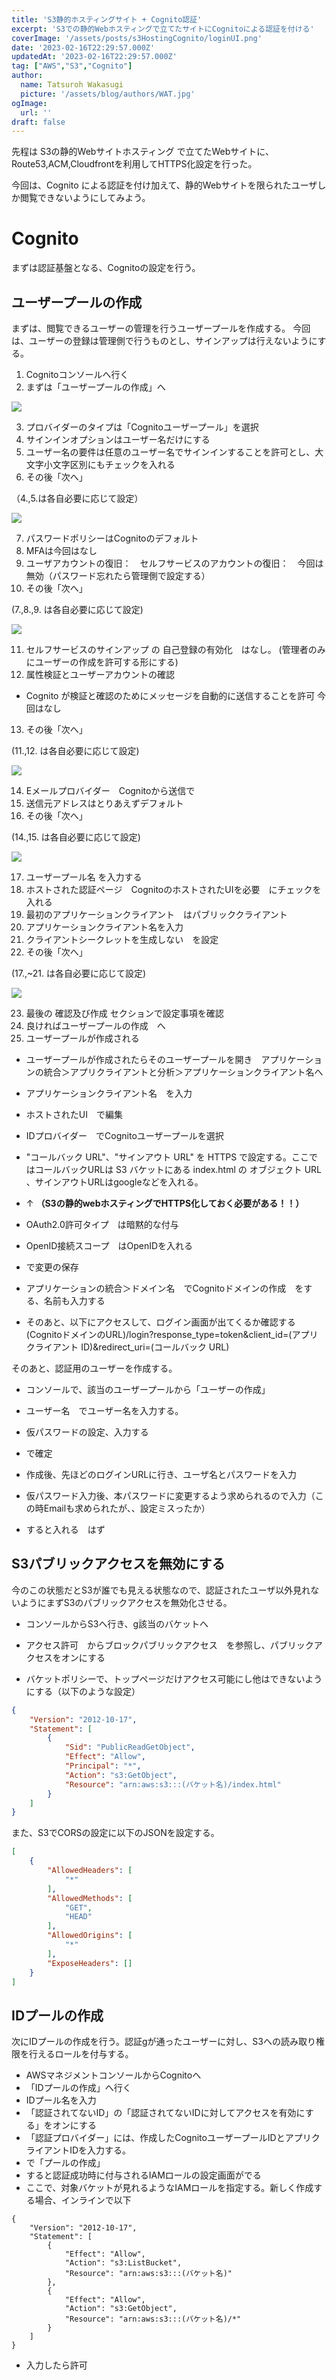 ```yaml
---
title: 'S3静的ホスティングサイト + Cognito認証'
excerpt: 'S3での静的Webホスティングで立てたサイトにCognitoによる認証を付ける'
coverImage: '/assets/posts/s3HostingCognito/loginUI.png'
date: '2023-02-16T22:29:57.000Z'
updatedAt: '2023-02-16T22:29:57.000Z'
tag: ["AWS","S3","Cognito"]
author:
  name: Tatsuroh Wakasugi
  picture: '/assets/blog/authors/WAT.jpg'
ogImage:
  url: ''
draft: false
---
```


先程は S3の静的Webサイトホスティング で立てたWebサイトに、 Route53,ACM,Cloudfrontを利用してHTTPS化設定を行った。

今回は、Cognito による認証を付け加えて、静的Webサイトを限られたユーザしか閲覧できないようにしてみよう。

# Cognito

まずは認証基盤となる、Cognitoの設定を行う。

## ユーザープールの作成

まずは、閲覧できるユーザーの管理を行うユーザープールを作成する。
今回は、ユーザーの登録は管理側で行うものとし、サインアップは行えないようにする。

1. Cognitoコンソールへ行く
2. まずは「ユーザープールの作成」へ

![](/assets/posts/s3HostingCognito/cognitoConsole.png)

3. プロバイダーのタイプは「Cognitoユーザープール」を選択
4. サインインオプションはユーザー名だけにする
5. ユーザー名の要件は任意のユーザー名でサインインすることを許可とし、大文字小文字区別にもチェックを入れる
6. その後「次へ」

（4.,5.は各自必要に応じて設定）

![](/assets/posts/s3HostingCognito/signinExperience.png)

7. パスワードポリシーはCognitoのデフォルト
8. MFAは今回はなし
9. ユーザアカウントの復旧：　セルフサービスのアカウントの復旧：　今回は無効（パスワード忘れたら管理側で設定する）
10. その後「次へ」

(7.,8.,9. は各自必要に応じて設定)

![](/assets/posts/s3HostingCognito/securityConfig.png)

11. セルフサービスのサインアップ の 自己登録の有効化　はなし。 (管理者のみにユーザーの作成を許可する形にする)
12. 属性検証とユーザーアカウントの確認
 - Cognito が検証と確認のためにメッセージを自動的に送信することを許可 今回はなし
13. その後「次へ」

(11.,12. は各自必要に応じて設定)

![](/assets/posts/s3HostingCognito/signupExperience.png)

14. Eメールプロバイダー　Cognitoから送信で
15. 送信元アドレスはとりあえずデフォルト
16. その後「次へ」

(14.,15. は各自必要に応じて設定)

![](/assets/posts/s3HostingCognito/emailConfig.png)

17. ユーザープール名 を入力する
18. ホストされた認証ページ　CognitoのホストされたUIを必要　にチェックを入れる
19. 最初のアプリケーションクライアント　はパブリッククライアント　
20. アプリケーションクライアント名を入力
21. クライアントシークレットを生成しない　を設定
22. その後「次へ」

(17.,~21. は各自必要に応じて設定)

![](/assets/posts/s3HostingCognito/applicationIntegration.png)

23. 最後の 確認及び作成 セクションで設定事項を確認
24. 良ければユーザープールの作成　へ
25. ユーザープールが作成される


- ユーザープールが作成されたらそのユーザープールを開き　アプリケーションの統合＞アプリクライアントと分析＞アプリケーションクライアント名へ
- アプリケーションクライアント名　を入力
- ホストされたUI　で編集
- IDプロバイダー　でCognitoユーザープールを選択
- "コールバック URL"、"サインアウト URL" を HTTPS で設定する。ここではコールバックURLは S3 バケットにある index.html の オブジェクト URL 、サインアウトURLはgoogleなどを入れる。
- ↑ **（S3の静的webホスティングでHTTPS化しておく必要がある！！）** 
- OAuth2.0許可タイプ　は暗黙的な付与
- OpenID接続スコープ　はOpenIDを入れる
- で変更の保存

- アプリケーションの統合＞ドメイン名　でCognitoドメインの作成　をする、名前も入力する

- そのあと、以下にアクセスして、ログイン画面が出てくるか確認する
(CognitoドメインのURL)/login?response_type=token&client_id=(アプリクライアント ID)&redirect_uri=(コールバック URL)

そのあと、認証用のユーザーを作成する。

- コンソールで、該当のユーザープールから「ユーザーの作成」
- ユーザー名　でユーザー名を入力する。
- 仮パスワードの設定、入力する
- で確定

- 作成後、先ほどのログインURLに行き、ユーザ名とパスワードを入力
- 仮パスワード入力後、本パスワードに変更するよう求められるので入力（この時Emailも求められたが、、設定ミスったか）
- すると入れる　はず

## S3パブリックアクセスを無効にする

今のこの状態だとS3が誰でも見える状態なので、認証されたユーザ以外見れないようにまずS3のパブリックアクセスを無効化させる。

- コンソールからS3へ行き、g該当のバケットへ
- アクセス許可　からブロックパブリックアクセス　を参照し、パブリックアクセスをオンにする

- バケットポリシーで、トップページだけアクセス可能にし他はできないようにする（以下のような設定）

```json
{
    "Version": "2012-10-17",
    "Statement": [
        {
            "Sid": "PublicReadGetObject",
            "Effect": "Allow",
            "Principal": "*",
            "Action": "s3:GetObject",
            "Resource": "arn:aws:s3:::(バケット名)/index.html"
        }
    ]
}
```

また、S3でCORSの設定に以下のJSONを設定する。

```json
[
    {
        "AllowedHeaders": [
            "*"
        ],
        "AllowedMethods": [
            "GET",
            "HEAD"
        ],
        "AllowedOrigins": [
            "*"
        ],
        "ExposeHeaders": []
    }
]
```


## IDプールの作成

次にIDプールの作成を行う。認証gが通ったユーザーに対し、S3への読み取り権限を行えるロールを付与する。

- AWSマネジメントコンソールからCognitoへ
- 「IDプールの作成」へ行く
- IDプール名を入力
- 「認証されてないID」の「認証されてないIDに対してアクセスを有効にする」をオンにする
- 「認証プロバイダー」には、作成したCognitoユーザープールIDとアプリクライアントIDを入力する。
- で「プールの作成」
- すると認証成功時に付与されるIAMロールの設定画面がでる
- ここで、対象バケットが見れるようなIAMロールを指定する。新しく作成する場合、インラインで以下

```
{
    "Version": "2012-10-17",
    "Statement": [
        {
            "Effect": "Allow",
            "Action": "s3:ListBucket",
            "Resource": "arn:aws:s3:::(バケット名)"
        },
        {
            "Effect": "Allow",
            "Action": "s3:GetObject",
            "Resource": "arn:aws:s3:::(バケット名)/*"
        }
    ]
}
```

- 入力したら許可
